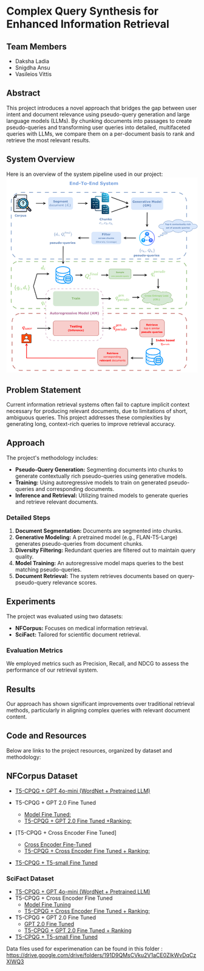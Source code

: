 # Complex Query Synthesis for Enhanced Information Retrieval

## Team Members

- Daksha Ladia
- Snigdha Ansu
- Vasileios Vittis

## Abstract

This project introduces a novel approach that bridges the gap between user intent and document relevance using pseudo-query generation and large language models (LLMs). By chunking documents into passages to create pseudo-queries and transforming user queries into detailed, multifaceted queries with LLMs, we compare them on a per-document basis to rank and retrieve the most relevant results.

## System Overview

Here is an overview of the system pipeline used in our project:
![System Pipeline](docs/system_pipeline.png)

## Problem Statement

Current information retrieval systems often fail to capture implicit context necessary for producing relevant documents, due to limitations of short, ambiguous queries. This project addresses these complexities by generating long, context-rich queries to improve retrieval accuracy.

## Approach

The project's methodology includes:

- **Pseudo-Query Generation:** Segmenting documents into chunks to generate contextually rich pseudo-queries using generative models.
- **Training:** Using autoregressive models to train on generated pseudo-queries and corresponding documents.
- **Inference and Retrieval:** Utilizing trained models to generate queries and retrieve relevant documents.

### Detailed Steps

1. **Document Segmentation:** Documents are segmented into chunks.
2. **Generative Modeling:** A pretrained model (e.g., FLAN-T5-Large) generates pseudo-queries from document chunks.
3. **Diversity Filtering:** Redundant queries are filtered out to maintain query quality.
4. **Model Training:** An autoregressive model maps queries to the best matching pseudo-queries.
5. **Document Retrieval:** The system retrieves documents based on query-pseudo-query relevance scores.

## Experiments

The project was evaluated using two datasets:

- **NFCorpus:** Focuses on medical information retrieval.
- **SciFact:** Tailored for scientific document retrieval.

### Evaluation Metrics

We employed metrics such as Precision, Recall, and NDCG to assess the performance of our retrieval system.

## Results

Our approach has shown significant improvements over traditional retrieval methods, particularly in aligning complex queries with relevant document content.

## Code and Resources

Below are links to the project resources, organized by dataset and methodology:

## NFCorpus Dataset

- [T5-CPQG + GPT 4o-mini (WordNet + Pretrained LLM)](https://colab.research.google.com/drive/1Vk8GkSuac6HlrY2_W_d4ikQ6Xuu-lQaw#scrollTo=TMJDDTG57UPA)
- T5-CPQG + GPT 2.0 Fine Tuned

  - [Model Fine Tuned:](https://colab.research.google.com/drive/1NLgZDXeqPnpQy2ipCKW0uLfcD0H2awzj?usp=sharing)
  - [T5-CPQG + GPT 2.0 Fine Tuned +Ranking:](https://colab.research.google.com/drive/1pL0_aK8dUptPMA9TOiVy02MR_CEQygw7#scrollTo=qkusKjh2OEw1)

- [T5-CPQG + Cross Encoder Fine Tuned]
  - [Cross Encoder Fine-Tuned](https://colab.research.google.com/drive/1bSoaOT0wccUJYCVbKfM9GvqVGKNMkkbp)
  - [T5-CPQG + Cross Encoder Fine Tuned + Ranking:](https://colab.research.google.com/drive/1X-VIqsA9dbOteNlDECIXEnoLPWiDJGDk)
- [T5-CPQG + T5-small Fine Tuned](https://colab.research.google.com/drive/1h93vjO2kAHgOP4xvp-T4aufkzs2Jt9d2#scrollTo=2RLl47RBzTLf)

### SciFact Dataset

- [T5-CPQG + GPT 4o-mini (WordNet + Pretrained LLM)](https://colab.research.google.com/drive/12ai6XCKMS7wTzO-Gcy9KCE3B-K5V302X#scrollTo=w5ghpZV5Hhas)
- T5-CPQG + Cross Encoder Fine Tuned
  - [Model Fine Tuning](https://colab.research.google.com/drive/1zDOG-6qS_0-E_7OoSeJ_eiw9aJGjdUME?usp=sharing)
  - [T5-CPQG + Cross Encoder Fine Tuned + Ranking: ](https://colab.research.google.com/drive/1Z6_9Qsm8AbcK9KoYJdNrbw-H3JKGLYVf)
- T5-CPQG + GPT 2.0 Fine Tuned
  - [GPT 2.0 Fine Tuned](https://colab.research.google.com/drive/1DGgQTvS_uzl0fnqSKsryhobW3v1ZrGcP?usp=sharing)
  - [T5-CPQG + GPT 2.0 Fine Tuned + Ranking ](https://colab.research.google.com/drive/1l3NHGRGCk6tiOX7x770KP3n3d9jOSEh-)
- [T5-CPQG + T5-small Fine Tuned](https://colab.research.google.com/drive/14Bxt2JI1Og46m8_8fRytwC631iIViKkM#scrollTo=zjZwwZ_CcHeR)

Data files used for experimenation can be found in this folder :
https://drive.google.com/drive/folders/191D9QMsCVku2V1aCE0ZlkWvDqCzXlWQ3
